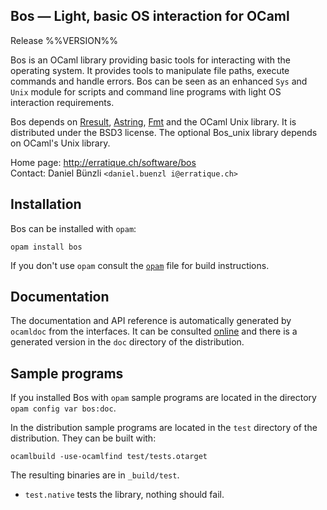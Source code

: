 Bos — Light, basic OS interaction for OCaml
-------------------------------------------------------------------------------
Release %%VERSION%%

Bos is an OCaml library providing basic tools for interacting with the
operating system. It provides tools to manipulate file paths, execute
commands and handle errors. Bos can be seen as an enhanced `Sys` and
`Unix` module for scripts and command line programs with light OS
interaction requirements.

Bos depends on [Rresult][1], [Astring][2], [Fmt][3] and the OCaml Unix
library. It is distributed under the BSD3 license. The optional
Bos_unix library depends on OCaml's Unix library.

[1]: http://erratique.ch/software/rresult
[2]: http://erratique.ch/software/astring
[3]: http://erratique.ch/software/fmt

Home page: http://erratique.ch/software/bos  
Contact: Daniel Bünzli `<daniel.buenzl i@erratique.ch>`

## Installation

Bos can be installed with `opam`:

    opam install bos
    
If you don't use `opam` consult the [`opam`](opam) file for build
instructions.

## Documentation

The documentation and API reference is automatically generated by
`ocamldoc` from the interfaces. It can be consulted [online][5]
and there is a generated version in the `doc` directory of the
distribution.

[5]: http://erratique.ch/software/bos/doc/Bos


## Sample programs

If you installed Bos with `opam` sample programs are located in
the directory `opam config var bos:doc`.

In the distribution sample programs are located in the `test`
directory of the distribution. They can be built with:

    ocamlbuild -use-ocamlfind test/tests.otarget

The resulting binaries are in `_build/test`.

- `test.native` tests the library, nothing should fail.
